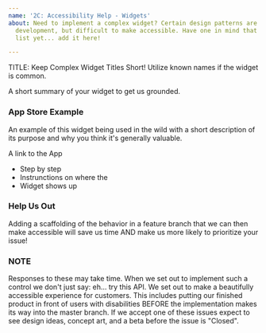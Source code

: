 ```yaml
---
name: '2C: Accessibility Help - Widgets'
about: Need to implement a complex widget? Certain design patterns are common in mobile
  development, but difficult to make accessible. Have one in mind that isn't in our
  list yet... add it here!

---
```


TITLE: Keep Complex Widget Titles Short! Utilize known names if the widget is common.

A short summary of your widget to get us grounded. 

### App Store Example

An example of this widget being used in the wild with a short description of its purpose and why you think it's generally valuable.

A link to the App

- Step by step
- Instrunctions on where the
- Widget shows up

### Help Us Out

Adding a scaffolding of the behavior in a feature branch that we can then make accessible will save us time AND make us more likely to prioritize your issue!

### NOTE

Responses to these may take time. When we set out to implement such a control we don't just say: eh... try this API. We set out to make a beautifully accessible experience for customers. This includes putting our finished product in front of users with disabilities BEFORE the implementation makes its way into the master branch. If we accept one of these issues expect to see design ideas, concept art, and a beta before the issue is "Closed".
